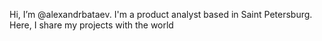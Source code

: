 Hi, I’m @alexandrbataev.
I'm a product analyst based in Saint Petersburg. Here, I share my projects with the world

